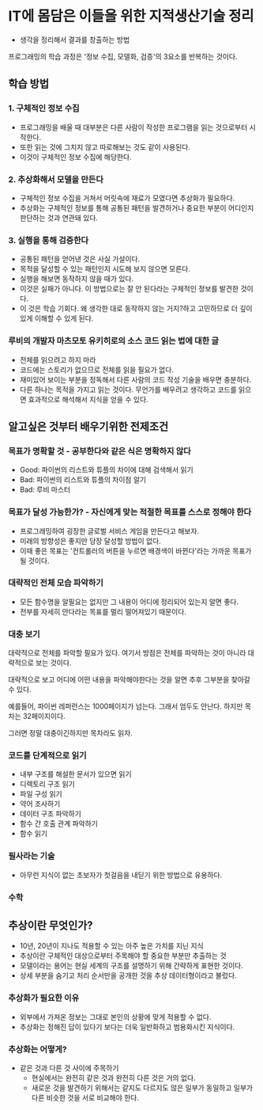 # IT에 몸담은 이들을 위한 지적생산기술 정리

- 생각을 정리해서 결과를 창출하는 방법

프로그래밍의 학습 과정은 '정보 수집, 모델화, 검증'의 3요소를 반복하는 것이다.

## 학습 방법

### 1. 구체적인 정보 수집

- 프로그래밍을 배울 때 대부분은 다른 사람이 작성한 프로그램을 읽는 것으로부터 시작한다.
- 또한 읽는 것에 그치지 않고 따로해보는 것도 같이 사용된다.
- 이것이 구체적인 정보 수집에 해당한다.

### 2. 추상화해서 모델을 만든다

- 구체적인 정보 수집을 거쳐서 머릿속에 재료가 모였다면 추상화가 필요하다.
- 추상화는 구체적인 정보를 통해 공통된 패턴을 발견하거나 중요한 부분이 어디인지 판단하는 것과 연관돼 있다.

### 3. 실행을 통해 검증한다

- 공통된 패턴을 얻어낸 것은 사실 가설이다.
- 목적을 달성할 수 있는 패턴인지 시도해 보지 않으면 모른다.
- 실행을 해보면 동작하지 않을 때가 있다.
- 이것은 실패가 아니다. 이 방법으로는 잘 안 된다라는 구체적인 정보를 발견한 것이다.
- 이 것은 학습 기회다. 왜 생각한 대로 동작하지 않는 거지?하고 고민하므로 더 깊이 있게 이해할 수 있게 된다.

### 루비의 개발자 마츠모토 유키히로의 소스 코드 읽는 법에 대한 글

- 전체를 읽으려고 하지 마라
- 코드에는 스토리가 없으므로 전체를 읽을 필요가 없다.
- 재미있어 보이는 부분을 정독해서 다른 사람의 코드 작성 기술을 배우면 충분하다.
- 다른 하나는 목적을 가지고 읽는 것이다. 무언가를 배우려고 생각하고 코드를 읽으면 효과적으로 해석해서 지식을 얻을 수 있다.

## 알고싶은 것부터 배우기위한 전제조건

### 목표가 명확할 것 - 공부한다와 같은 식은 명확하지 않다

- Good: 파이썬의 리스트와 튜플의 차이에 대해 검색해서 읽기
- Bad: 파이썬의 리스트와 튜플의 차이점 알기
- Bad: 루비 마스터

### 목표가 달성 가능한가? - 자신에게 맞는 적절한 목표를 스스로 정해야 한다

- 프로그래밍하여 굉장한 글로벌 서비스 게임을 만든다고 해보자.
- 미래의 방향성은 좋지만 당장 달성할 방법이 없다.
- 이때 좋은 목표는 '컨트롤러의 버튼을 누르면 배경색이 바뀐다'라는 가까운 목표가 될 것이다.

### 대략적인 전체 모습 파악하기

- 모든 함수명을 알필요는 없지만 그 내용이 어디에 정리되어 있는지 알면 좋다.
- 전부를 자세히 안다라는 목표를 멀리 떨어져있기 때문이다.

### 대충 보기

대략적으로 전체를 파악할 필요가 있다. 여기서 방점은 전체를 파악하는 것이 아니라 대략적으로 보는 것이다.

대략적으로 보고 어디에 어떤 내용을 파악해야한다는 것을 알면 추후 그부분을 찾아갈 수 있다.

예를들어, 파이썬 레퍼런스는 1000페이지가 넘는다. 그래서 엄두도 안난다. 하지만 목차는 32페이지이다.

그러면 정말 대충이긴하지만 목차라도 읽자.

### 코드를 단계적으로 읽기

- 내부 구조를 해설한 문서가 있으면 읽기
- 디렉토리 구조 읽기
- 파일 구성 읽기
- 약어 조사하기
- 데이터 구조 파악하기
- 함수 간 호출 관계 파악하기
- 함수 읽기

### 필사라는 기술

- 아무런 지식이 없는 초보자가 첫걸음을 내딛기 위한 방법으로 유용하다.

### 수학

## 추상이란 무엇인가?

- 10년, 20년이 지나도 적용할 수 있는 아주 높은 가치를 지닌 지식
- 추상이란 구체적인 대상으로부터 주목해야 할 중요한 부분만 추출하는 것
- 모델이라는 용어는 현실 세계의 구조를 설명하기 위해 간략하게 표현한 것이다.
- 상세 부분을 숨기고 처리 순서만을 공개한 것을 추상 데이터형이라고 불렀다.

### 추상화가 필요한 이유

- 외부에서 가져온 정보는 그대로 본인의 상황에 맞게 적용할 수 없다.
- 추상화는 정해진 답이 있다기 보다는 더욱 일반화하고 범용화시킨 지식이다.

### 추상화는 어떻게?

- 같은 것과 다른 것 사이에 주목하기
  - 현실에서는 완전히 같은 것과 완전히 다른 것은 거의 없다.
  - 새로운 것을 발견하기 위해서는 같지도 다르지도 않은 일부가 동일하고 일부가 다른 비슷한 것을 서로 비교해야 한다.
